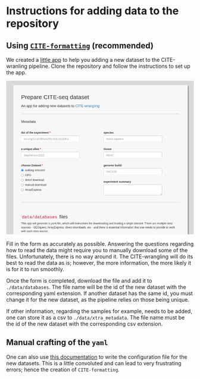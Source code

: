 # Instructions for adding data to the repository

## Using [`CITE-formatting`](https://github.com/bernibra/CITE-formatting) (recommended)

We created a [little app](https://github.com/bernibra/CITE-formatting) to help you adding a new dataset to the CITE-wranling pipeline. Clone the repository and follow the instructions to set up the app.

![](img/CITE-formatting.png)

Fill in the form as accurately as possible. Answering the questions regarding how to read the data might require you to manually download some of the files. Unfortunately, there is no way around it. The CITE-wrangling will do its best to read the data as is; however, the more information, the more likely it is for it to run smoothly.

Once the form is completed, download the file and add it to `./data/databases`. The file name will be the id of the new dataset with the corresponding yaml extension. If another dataset has the same id, you must change it for the new dataset, as the pipeline relies on those being unique.

If other information, regarding the samples for example, needs to be added, one can store it as a csv to `./data/xtra_metadata`. The file name must be the id of the new dataset with the corresponding csv extension.

## Manual crafting of the `yaml`

One can also use [this documentation](README_manual.md) to write the configuration file for the new datasets. This is a little convoluted and can lead to very frustrating errors; hence the creation of `CITE-formatting`.



